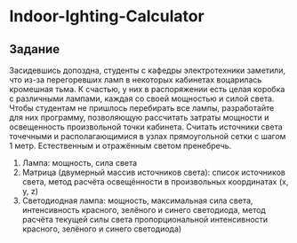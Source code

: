 # Indoor-Ighting-Calculator

## Задание

Засидевшись допоздна, студенты с кафедры электротехники заметили, что из-за перегоревших ламп в некоторых кабинетах воцарилась кромешная тьма. К счастью, у них в распоряжении есть целая коробка с различными лампами, каждая со своей мощностью и силой света. Чтобы студентам не пришлось перебирать все лампы, разработайте для них программу, позволяющую рассчитать затраты мощности и освещенность произвольной точки кабинета. Считать источники света точечными и располагающимися в узлах прямоугольной сетки с шагом 1 метр. Естественным и отражённым светом пренебречь.
1. Лампа: мощность, сила света
2. Матрица (двумерный массив источников света): список источников света, метод расчёта освещённости в произвольных координатах (x, y, z)
3. Светодиодная лампа: мощность, максимальная сила света, интенсивность красного, зелёного и синего светодиода, метод расчёта текущей силы света пропорциональной  интенсивности красного, зелёного и синего светодиода)

